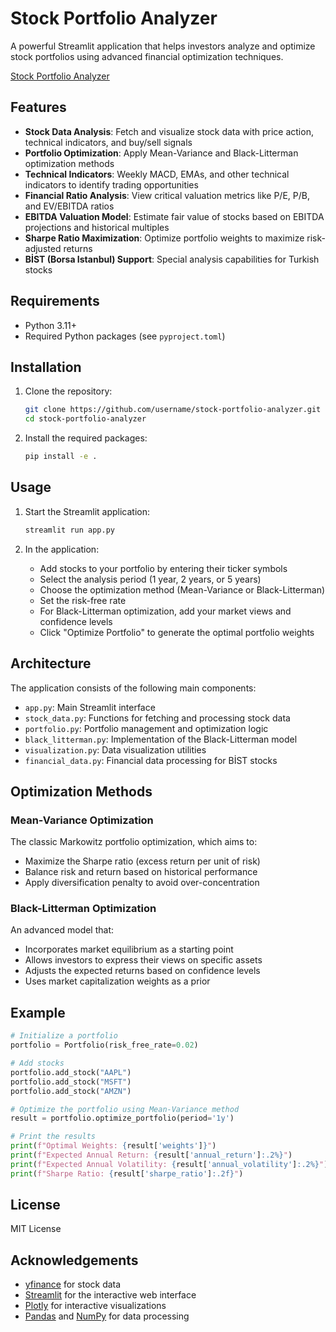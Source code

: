 # Stock Portfolio Analyzer

A powerful Streamlit application that helps investors analyze and optimize stock portfolios using advanced financial optimization techniques.

[Stock Portfolio Analyzer](https://stock-portfolizer.streamlit.app/)

## Features

- **Stock Data Analysis**: Fetch and visualize stock data with price action, technical indicators, and buy/sell signals
- **Portfolio Optimization**: Apply Mean-Variance and Black-Litterman optimization methods
- **Technical Indicators**: Weekly MACD, EMAs, and other technical indicators to identify trading opportunities
- **Financial Ratio Analysis**: View critical valuation metrics like P/E, P/B, and EV/EBITDA ratios
- **EBITDA Valuation Model**: Estimate fair value of stocks based on EBITDA projections and historical multiples
- **Sharpe Ratio Maximization**: Optimize portfolio weights to maximize risk-adjusted returns
- **BİST (Borsa Istanbul) Support**: Special analysis capabilities for Turkish stocks

## Requirements

- Python 3.11+
- Required Python packages (see `pyproject.toml`)

## Installation

1. Clone the repository:
   ```bash
   git clone https://github.com/username/stock-portfolio-analyzer.git
   cd stock-portfolio-analyzer
   ```

2. Install the required packages:
   ```bash
   pip install -e .
   ```

## Usage

1. Start the Streamlit application:
   ```bash
   streamlit run app.py
   ```

2. In the application:
   - Add stocks to your portfolio by entering their ticker symbols
   - Select the analysis period (1 year, 2 years, or 5 years)
   - Choose the optimization method (Mean-Variance or Black-Litterman)
   - Set the risk-free rate
   - For Black-Litterman optimization, add your market views and confidence levels
   - Click "Optimize Portfolio" to generate the optimal portfolio weights

## Architecture

The application consists of the following main components:

- `app.py`: Main Streamlit interface
- `stock_data.py`: Functions for fetching and processing stock data
- `portfolio.py`: Portfolio management and optimization logic
- `black_litterman.py`: Implementation of the Black-Litterman model
- `visualization.py`: Data visualization utilities
- `financial_data.py`: Financial data processing for BİST stocks

## Optimization Methods

### Mean-Variance Optimization

The classic Markowitz portfolio optimization, which aims to:
- Maximize the Sharpe ratio (excess return per unit of risk)
- Balance risk and return based on historical performance
- Apply diversification penalty to avoid over-concentration

### Black-Litterman Optimization

An advanced model that:
- Incorporates market equilibrium as a starting point
- Allows investors to express their views on specific assets
- Adjusts the expected returns based on confidence levels
- Uses market capitalization weights as a prior

## Example

```python
# Initialize a portfolio
portfolio = Portfolio(risk_free_rate=0.02)

# Add stocks
portfolio.add_stock("AAPL")
portfolio.add_stock("MSFT")
portfolio.add_stock("AMZN")

# Optimize the portfolio using Mean-Variance method
result = portfolio.optimize_portfolio(period='1y')

# Print the results
print(f"Optimal Weights: {result['weights']}")
print(f"Expected Annual Return: {result['annual_return']:.2%}")
print(f"Expected Annual Volatility: {result['annual_volatility']:.2%}")
print(f"Sharpe Ratio: {result['sharpe_ratio']:.2f}")
```

## License

MIT License

## Acknowledgements

- [yfinance](https://github.com/ranaroussi/yfinance) for stock data
- [Streamlit](https://streamlit.io/) for the interactive web interface
- [Plotly](https://plotly.com/) for interactive visualizations
- [Pandas](https://pandas.pydata.org/) and [NumPy](https://numpy.org/) for data processing